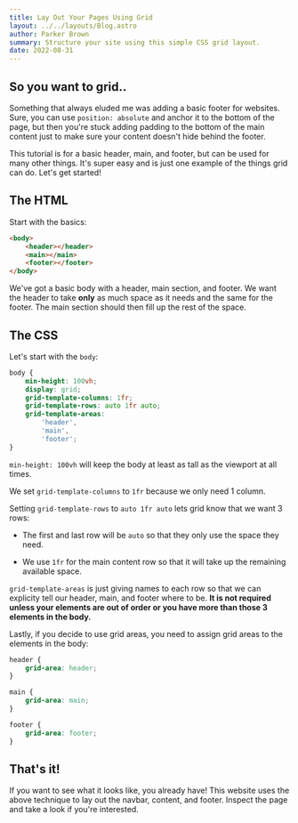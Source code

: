 ```yaml
---
title: Lay Out Your Pages Using Grid
layout: ../../layouts/Blog.astro
author: Parker Brown
summary: Structure your site using this simple CSS grid layout.
date: 2022-08-31
---
```


## So you want to grid..

Something that always eluded me was adding a basic footer for websites. Sure, you can use `position: absolute` and anchor it to the bottom of the page, but then you're stuck adding padding to the bottom of the main content just to make sure your content doesn't hide behind the footer.

This tutorial is for a basic header, main, and footer, but can be used for many other things. It's super easy and is just one example of the things grid can do. Let's get started!

## The HTML

Start with the basics:

```html
<body>
    <header></header>
    <main></main>
    <footer></footer>
</body>
```

We've got a basic body with a header, main section, and footer. We want the header to take **only** as much space as it needs and the same for the footer. The main section should then fill up the rest of the space.

## The CSS

Let's start with the `body`:

```css
body {
    min-height: 100vh;
    display: grid;
    grid-template-columns: 1fr;
    grid-template-rows: auto 1fr auto;
    grid-template-areas:
        'header',
        'main',
        'footer';
}
```

`min-height: 100vh` will keep the body at least as tall as the viewport at all times.

We set `grid-template-columns` to `1fr` because we only need 1 column.

Setting `grid-template-rows` to `auto 1fr auto` lets grid know that we want 3 rows:

- The first and last row will be `auto` so that they only use the space they need.

- We use `1fr` for the main content row so that it will take up the remaining available space.

`grid-template-areas` is just giving names to each row so that we can explicity tell our header, main, and footer where to be. **It is not required unless your elements are out of order or you have more than those 3 elements in the body.**

Lastly, if you decide to use grid areas, you need to assign grid areas to the elements in the body:

```css
header {
    grid-area: header;
}

main {
    grid-area: main;
}

footer {
    grid-area: footer;
}
```

## That's it!

If you want to see what it looks like, you already have! This website uses the above technique to lay out the navbar, content, and footer. Inspect the page and take a look if you're interested.